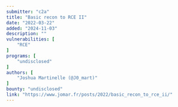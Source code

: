 ```yaml
---
submitter: "c2a"
title: "Basic recon to RCE II"
date: "2022-03-22"
added: "2024-11-03"
description: ""
vulnerabilities: [
    "RCE"
]
programs: [
    "undisclosed"
]
authors: [
    "Joshua Martinelle (@J0_mart)"
]
bounty: "undisclosed"
link: "https://www.jomar.fr/posts/2022/basic_recon_to_rce_ii/"
---
```




